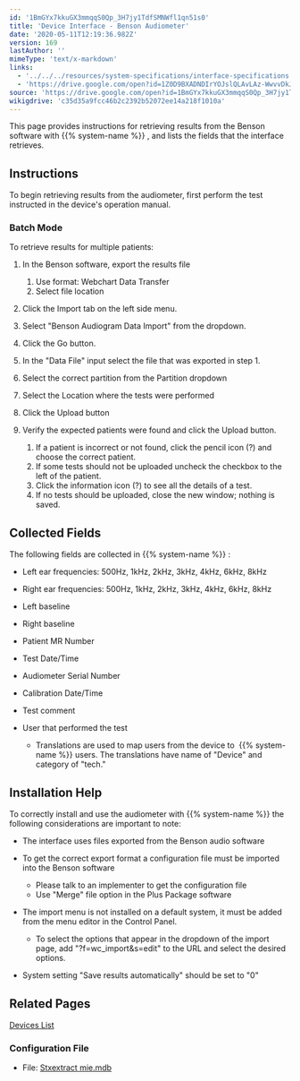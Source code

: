 ```yaml
---
id: '1BmGYx7kkuGX3mmqqS0Qp_3H7jy1TdfSMNWfl1qn51s0'
title: 'Device Interface - Benson Audiometer'
date: '2020-05-11T12:19:36.982Z'
version: 169
lastAuthor: ''
mimeType: 'text/x-markdown'
links:
  - '../../../resources/system-specifications/interface-specifications.md'
  - 'https://drive.google.com/open?id=1Z0D9BXADNDIrYOJslQLAvLAz-WwvvDkJ'
source: 'https://drive.google.com/open?id=1BmGYx7kkuGX3mmqqS0Qp_3H7jy1TdfSMNWfl1qn51s0'
wikigdrive: 'c35d35a9fcc46b2c2392b52072ee14a218f1010a'
---
```

This page provides instructions for retrieving results from the Benson software with {{% system-name %}} , and lists the fields that the interface retrieves.

## Instructions

To begin retrieving results from the audiometer, first perform the test instructed in the device's operation manual.

### Batch Mode

To retrieve results for multiple patients:

1. In the Benson software, export the results file

   1. Use format: Webchart Data Transfer
   2. Select file location

2. Click the Import tab on the left side menu.
3. Select "Benson Audiogram Data Import" from the dropdown.
4. Click the Go button.
5. In the "Data File" input select the file that was exported in step 1.
6. Select the correct partition from the Partition dropdown
7. Select the Location where the tests were performed
8. Click the Upload button
9. Verify the expected patients were found and click the Upload button.

   1. If a patient is incorrect or not found, click the pencil icon (?) and choose the correct patient.
   2. If some tests should not be uploaded uncheck the checkbox to the left of the patient.
   3. Click the information icon (?) to see all the details of a test.
   4. If no tests should be uploaded, close the new window; nothing is saved.



## Collected Fields

The following fields are collected in {{% system-name %}} :

* Left ear frequencies: 500Hz, 1kHz, 2kHz, 3kHz, 4kHz, 6kHz, 8kHz
* Right ear frequencies: 500Hz, 1kHz, 2kHz, 3kHz, 4kHz, 6kHz, 8kHz
* Left baseline
* Right baseline
* Patient MR Number
* Test Date/Time
* Audiometer Serial Number
* Calibration Date/Time
* Test comment
* User that performed the test


   * Translations are used to map users from the device to  {{% system-name %}} users. The translations have name of "Device" and category of "tech."



## Installation Help

To correctly install and use the audiometer with {{% system-name %}} the following considerations are important to note:

* The interface uses files exported from the Benson audio software
* To get the correct export format a configuration file must be imported into the Benson software


   * Please talk to an implementer to get the configuration file
   * Use "Merge" file option in the Plus Package software


* The import menu is not installed on a default system, it must be added from the menu editor in the Control Panel.


   * To select the options that appear in the dropdown of the import page, add "?f=wc_import&s=edit" to the URL and select the desired options.


* System setting "Save results automatically" should be set to "0"


## Related Pages

[Devices List](../../../resources/system-specifications/interface-specifications.md)

### Configuration File


* File: [Stxextract](https://drive.google.com/open?id=1Z0D9BXADNDIrYOJslQLAvLAz-WwvvDkJ)[ ](https://drive.google.com/open?id=1Z0D9BXADNDIrYOJslQLAvLAz-WwvvDkJ)[mie.mdb](https://drive.google.com/open?id=1Z0D9BXADNDIrYOJslQLAvLAz-WwvvDkJ)
